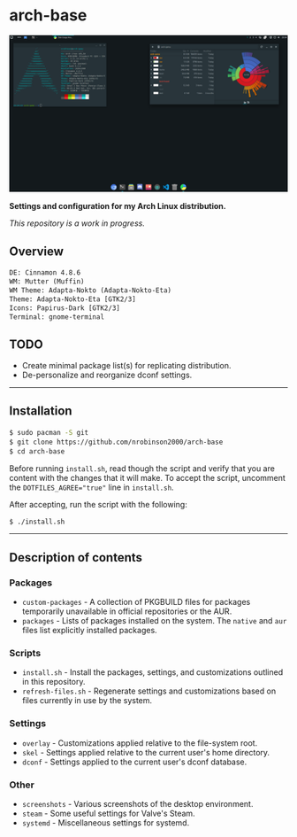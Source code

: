 # arch-base
![](screenshots/debloated.png)

**Settings and configuration for my Arch Linux distribution.**

_This repository is a work in progress._

## Overview

```
DE: Cinnamon 4.8.6 
WM: Mutter (Muffin) 
WM Theme: Adapta-Nokto (Adapta-Nokto-Eta) 
Theme: Adapta-Nokto-Eta [GTK2/3] 
Icons: Papirus-Dark [GTK2/3] 
Terminal: gnome-terminal 
```

## TODO

- Create minimal package list(s) for replicating distribution.
- De-personalize and reorganize dconf settings.

___

## Installation

```bash
$ sudo pacman -S git
$ git clone https://github.com/nrobinson2000/arch-base
$ cd arch-base
```

Before running `install.sh`, read though the script and verify that you are content with the changes that it will make. To accept the script, uncomment the `DOTFILES_AGREE="true"` line in `install.sh`.

After accepting, run the script with the following:

```bash
$ ./install.sh
```

___

## Description of contents

### Packages
- `custom-packages` - A collection of PKGBUILD files for packages temporarily unavailable in official repositories or the AUR.
- `packages` - Lists of packages installed on the system. The `native` and `aur` files list explicitly installed packages.

### Scripts

- `install.sh` - Install the packages, settings, and customizations outlined in this repository.
- `refresh-files.sh` - Regenerate settings and customizations based on files currently in use by the system.

### Settings

- `overlay` - Customizations applied relative to the file-system root.
- `skel` - Settings applied relative to the current user's home directory.
- `dconf` - Settings applied to the current user's dconf database.

### Other
- `screenshots` - Various screenshots of the desktop environment.
- `steam` - Some useful settings for Valve's Steam.
- `systemd` - Miscellaneous settings for systemd.

